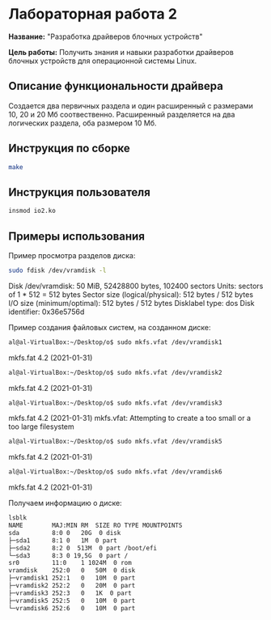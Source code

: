 # Лабораторная работа 2

**Название:** "Разработка драйверов блочных устройств"

**Цель работы:** Получить знания и навыки разработки драйверов блочных устройств для операционной системы Linux.

## Описание функциональности драйвера

Создается два первичных раздела и один расширенный с размерами 10, 20 и 20 Мб соотвественно. Расширенный разделяется на два логических раздела, оба размером 10 Мб.

## Инструкция по сборке

```bash
make
```

## Инструкция пользователя

```bash
insmod io2.ko
```

## Примеры использования

Пример просмотра разделов диска:

```bash
sudo fdisk /dev/vramdisk -l
```
Disk /dev/vramdisk: 50 MiB, 52428800 bytes, 102400 sectors
Units: sectors of 1 * 512 = 512 bytes
Sector size (logical/physical): 512 bytes / 512 bytes
I/O size (minimum/optimal): 512 bytes / 512 bytes
Disklabel type: dos
Disk identifier: 0x36e5756d

Пример создания файловых систем, на созданном диске:
```bash
al@al-VirtualBox:~/Desktop/o$ sudo mkfs.vfat /dev/vramdisk1
```
mkfs.fat 4.2 (2021-01-31)
```bash
al@al-VirtualBox:~/Desktop/o$ sudo mkfs.vfat /dev/vramdisk2
```
mkfs.fat 4.2 (2021-01-31)
```bash
al@al-VirtualBox:~/Desktop/o$ sudo mkfs.vfat /dev/vramdisk3
```
mkfs.fat 4.2 (2021-01-31)
mkfs.vfat: Attempting to create a too small or a too large filesystem
```bash
al@al-VirtualBox:~/Desktop/o$ sudo mkfs.vfat /dev/vramdisk5
```
mkfs.fat 4.2 (2021-01-31)
```bash
al@al-VirtualBox:~/Desktop/o$ sudo mkfs.vfat /dev/vramdisk6
```
mkfs.fat 4.2 (2021-01-31)

Получаем информацию о диске:
```bash
lsblk
NAME    	MAJ:MIN RM  SIZE RO TYPE MOUNTPOINTS
sda       	8:0	0   20G  0 disk
├─sda1    	8:1	0	1M  0 part
├─sda2    	8:2	0  513M  0 part /boot/efi
└─sda3    	8:3	0 19,5G  0 part /
sr0      	11:0	1 1024M  0 rom  
vramdisk	252:0	0   50M  0 disk
├─vramdisk1 252:1	0   10M  0 part
├─vramdisk2 252:2	0   20M  0 part
├─vramdisk3 252:3	0	1K  0 part
├─vramdisk5 252:5	0   10M  0 part
└─vramdisk6 252:6	0   10M  0 part
```


